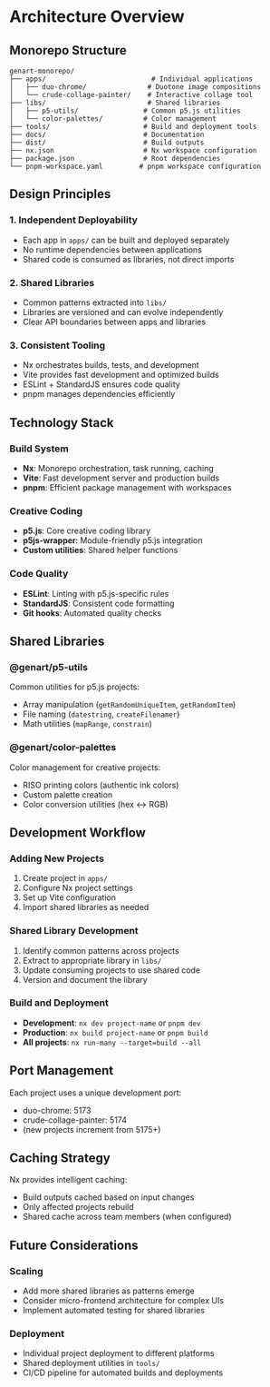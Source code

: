 # Architecture Overview

## Monorepo Structure

```
genart-monorepo/
├── apps/                          # Individual applications
│   ├── duo-chrome/               # Duotone image compositions
│   └── crude-collage-painter/    # Interactive collage tool
├── libs/                         # Shared libraries
│   ├── p5-utils/                # Common p5.js utilities
│   └── color-palettes/          # Color management
├── tools/                       # Build and deployment tools
├── docs/                        # Documentation
├── dist/                        # Build outputs
├── nx.json                      # Nx workspace configuration
├── package.json                 # Root dependencies
└── pnpm-workspace.yaml         # pnpm workspace configuration
```

## Design Principles

### 1. Independent Deployability
- Each app in `apps/` can be built and deployed separately
- No runtime dependencies between applications
- Shared code is consumed as libraries, not direct imports

### 2. Shared Libraries
- Common patterns extracted into `libs/`
- Libraries are versioned and can evolve independently
- Clear API boundaries between apps and libraries

### 3. Consistent Tooling
- Nx orchestrates builds, tests, and development
- Vite provides fast development and optimized builds
- ESLint + StandardJS ensures code quality
- pnpm manages dependencies efficiently

## Technology Stack

### Build System
- **Nx**: Monorepo orchestration, task running, caching
- **Vite**: Fast development server and production builds
- **pnpm**: Efficient package management with workspaces

### Creative Coding
- **p5.js**: Core creative coding library
- **p5js-wrapper**: Module-friendly p5.js integration
- **Custom utilities**: Shared helper functions

### Code Quality
- **ESLint**: Linting with p5.js-specific rules
- **StandardJS**: Consistent code formatting
- **Git hooks**: Automated quality checks

## Shared Libraries

### @genart/p5-utils
Common utilities for p5.js projects:
- Array manipulation (`getRandomUniqueItem`, `getRandomItem`)
- File naming (`datestring`, `createFilenamer`)
- Math utilities (`mapRange`, `constrain`)

### @genart/color-palettes
Color management for creative projects:
- RISO printing colors (authentic ink colors)
- Custom palette creation
- Color conversion utilities (hex ↔ RGB)

## Development Workflow

### Adding New Projects
1. Create project in `apps/`
2. Configure Nx project settings
3. Set up Vite configuration
4. Import shared libraries as needed

### Shared Library Development
1. Identify common patterns across projects
2. Extract to appropriate library in `libs/`
3. Update consuming projects to use shared code
4. Version and document the library

### Build and Deployment
- **Development**: `nx dev project-name` or `pnpm dev`
- **Production**: `nx build project-name` or `pnpm build`
- **All projects**: `nx run-many --target=build --all`

## Port Management

Each project uses a unique development port:
- duo-chrome: 5173
- crude-collage-painter: 5174
- (new projects increment from 5175+)

## Caching Strategy

Nx provides intelligent caching:
- Build outputs cached based on input changes
- Only affected projects rebuild
- Shared cache across team members (when configured)

## Future Considerations

### Scaling
- Add more shared libraries as patterns emerge
- Consider micro-frontend architecture for complex UIs
- Implement automated testing for shared libraries

### Deployment
- Individual project deployment to different platforms
- Shared deployment utilities in `tools/`
- CI/CD pipeline for automated builds and deployments
